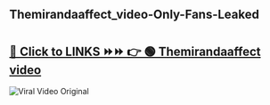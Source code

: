 
 ## Themirandaaffect_video-Only-Fans-Leaked

# <h2><a href="https://clipsfans.com/Themirandaaffect_video&ref=git">🔗 Click to LINKS ⏩⏩ 👉 🟢 Themirandaaffect video </a></h2>

<a href="https://clipsfans.com/Themirandaaffect_video&ref=git" rel="nofollow" data-target="animated-image.originalLink"><img src="https://i.ibb.co.com/xMMVF88/686577567.gif" alt="Viral Video Original" style="max-width: 100%; display: inline-block;" data-target="animated-image.originalImage"></a>
